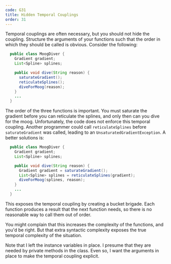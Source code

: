 ```yaml
---
code: G31
title: Hidden Temporal Couplings
order: 31
---
```

Temporal couplings are often necessary, but you should not hide the coupling.
Structure the arguments of your functions such that the order in which they should be called is obvious.
Consider the following:

```java
  public class MoogDiver {
    Gradient gradient;
    List<Spline> splines;

    public void dive(String reason) {
      saturateGradient();
      reticulateSplines();
      diveForMoog(reason);
    }
    ...
  }
```

The order of the three functions is important.
You must saturate the gradient before you can reticulate the splines, and only then can you dive for the moog.
Unfortunately, the code does not enforce this temporal coupling.
Another programmer could call `reticulateSplines` before `saturateGradient` was called, leading to an `UnsaturatedGradientException`.
A better solutions is:

```java
  public class MoogDiver {
    Gradient gradient;
    List<Spline> splines;

    public void dive(String reason) {
      Gradient gradient = saturateGradient();
      List<Spline> splines = reticulateSplines(gradient);
      diveForMoog(splines, reason);
    }
    ...
  }
```

This exposes the temporal coupling by creating a bucket brigade.
Each function produces a result that the next function needs, so there is no reasonable way to call them out of order.

You might complain that this increases the complexity of the functions, and you'd be right.
But that extra syntactic complexity exposes the true temporal complexity of the situation.

Note that I left the instance variables in place. I presume that they are needed by private methods in the class.
Even so, I want the arguments in place to make the temporal coupling explicit.